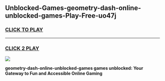 
## Unblocked-Games-geometry-dash-online-unblocked-games-Play-Free-uo47j
<h3>
<a href="https://premium76.site?title=geometry-dash-online-unblocked-games&ref=09A">CLICK TO PLAY</a></h3>
<hr>

<h3>
<a href="https://premium76.site?title=geometry-dash-online-unblocked-games&ref=09A">CLICK 2 PLAY</a>
  
</h3>

<a href="https://premium76.site?title=geometry-dash-online-unblocked-games&ref=09A"><img src="https://clearcache.store/games.png"></a>


**geometry-dash-online-unblocked-games games unblocked: Your Gateway to Fun and Accessible Online Gaming**
